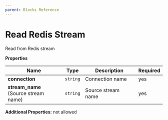 ```yaml
---
parent: Blocks Reference
---
```


# Read Redis Stream

Read from Redis stream


**Properties**

|Name|Type|Description|Required|
|----|----|-----------|--------|
|**connection**|`string`|Connection name<br/>|yes|
|**stream\_name**<br/>(Source stream name)|`string`|Source stream name<br/>|yes|

**Additional Properties:** not allowed  

